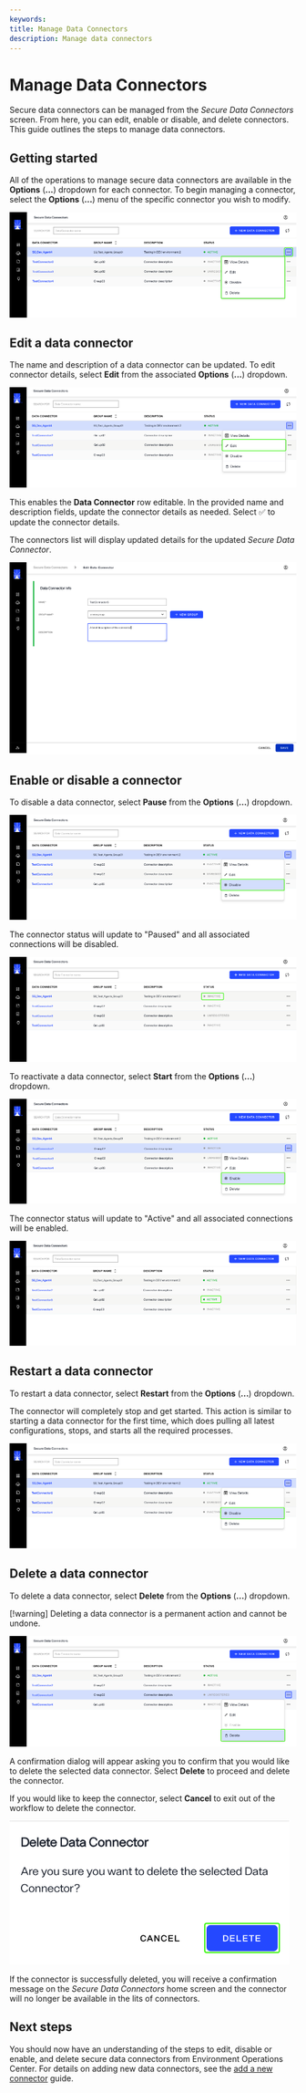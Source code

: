 ```yaml
---
keywords:
title: Manage Data Connectors
description: Manage data connectors
---
```

# Manage Data Connectors

Secure data connectors can be managed from the *Secure Data Connectors* screen. From here, you can edit, enable or disable, and delete connectors. This guide outlines the steps to manage data connectors.

## Getting started

All of the operations to manage secure data connectors are available in the **Options** (**...**) dropdown for each connector. To begin managing a connector, select the **Options** (**...**) menu of the specific connector you wish to modify.

![image description](images/options.png)

## Edit a data connector

The name and description of a data connector can be updated. To edit connector details, select **Edit** from the associated **Options** (**...**) dropdown.

![image description](images/select-edit.png)

This enables the **Data Connector** row editable. In the provided name and description fields, update the connector details as needed. Select :white_check_mark: to update the connector details.

The connectors list will display updated  details for the updated *Secure Data Connector*.

![image description](images/update-info.png)

## Enable or disable a connector

To disable a data connector, select **Pause** from the **Options** (**...**) dropdown.

![image description](images/disable.png)

The connector status will update to "Paused" and all associated connections will be disabled.

![image description](images/inactive.png)

To reactivate a data connector, select **Start** from the **Options** (**...**) dropdown.

![image description](images/enable.png)

The connector status will update to "Active" and all associated connections will be enabled.

![image description](images/active.png)

## Restart a data connector

To restart a data connector, select **Restart** from the **Options** (**...**) dropdown.

The connector will completely stop and get started. This action is similar to starting a data connector for the first time, which does pulling all latest configurations, stops, and starts all the required processes.

![image description](images/disable.png)

## Delete a data connector

To delete a data connector, select **Delete** from the **Options** (**...**) dropdown.

[!warning] Deleting a data connector is a permanent action and cannot be undone.

![image description](images/delete.png)

A confirmation dialog will appear asking you to confirm that you would like to delete the selected data connector. Select **Delete** to proceed and delete the connector.

If you would like to keep the connector, select **Cancel** to exit out of the workflow to delete the connector.

![image description](images/confirm-delete.png)

If the connector is successfully deleted, you will receive a confirmation message on the *Secure Data Connectors* home screen and the connector will no longer be available in the lits of connectors.

## Next steps

You should now have an understanding of the steps to edit, disable or enable, and delete secure data connectors from Environment Operations Center. For details on adding new data connectors, see the [add a new connector](add-data-connector.md) guide.
